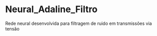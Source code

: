# Neural_Adaline_Filtro
Rede neural desenvolvida para filtragem de ruido em transmissões via tensão

